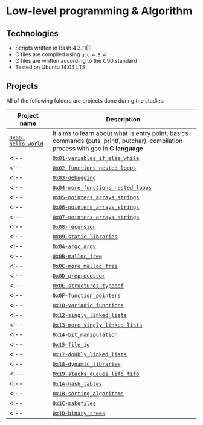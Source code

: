 # Low-level programming & Algorithm

## Technologies
* Scripts written in Bash 4.3.11(1)
* C files are compiled using `gcc 4.8.4`
* C files are written according to the C90 standard
* Tested on Ubuntu 14.04 LTS

## Projects
All of the following folders are projects done during the studies:

| Project name | Description |
| ------------ | ----------- |
| [`0x00-hello_world`](https://github.com/zezo773/alx-low_level_programming/tree/master/0x00-hello_world) | It aims to learn about what is entry point, basics commands (puts, printf, putchar), compilation process with gcc in **C language** |
<!-- | [`0x01-variables_if_else_while`](https://github.com/zezo773/alx-low_level_programming0x01-variables_if_else_while) | It aims to learn about arithmetic operators, relational operators, boolean operators, comments, declaring variables and loops in **C language** | -->
<!-- | [`0x02-functions_nested_loops`](https://github.com/zezo773/alx-low_level_programming0x02-functions_nested_loops) | It aims to learn about header files, functions, loops and nested loops in **C language** | -->
<!-- | [`0x03-debugging`](https://github.com/zezo773/alx-low_level_programming0x03-debugging) | It aims to learn how to debug in **C language** | -->
<!-- | [`0x04-more_functions_nested_loops`](https://github.com/zezo773/alx-low_level_programming0x04-more_functions_nested_loops) | It aims to learn about nested loops in **C language** | -->
<!-- | [`0x05-pointers_arrays_strings`](https://github.com/zezo773/alx-low_level_programming0x05-pointers_arrays_strings) | It aims to learn about pointers and arrays in **C language** | -->
<!-- | [`0x06-pointers_arrays_strings`](https://github.com/zezo773/alx-low_level_programming0x06-pointers_arrays_strings) | It aims to learn about pointers and arrays in **C language** | -->
<!-- | [`0x07-pointers_arrays_strings`](https://github.com/zezo773/alx-low_level_programming0x07-pointers_arrays_strings) | It aims to learn about pointers and arrays in **C language** | -->
<!-- | [`0x08-recursion`](https://github.com/zezo773/alx-low_level_programming0x08-recursion) | It aims to learn about recursion and how to implement it in **C language** | -->
<!-- | [`0x09-static_libraries`](https://github.com/zezo773/alx-low_level_programming0x09-static_libraries) | It aims to learn about static libraries in **C language** | -->
<!-- | [`0x0A-argc_argv`](https://github.com/zezo773/alx-low_level_programming0x0A-argc_argv) | It aims to learn about how to use arguments passed to a program in **C language** | -->
<!-- | [`0x0B-malloc_free`](https://github.com/zezo773/alx-low_level_programming0x0B-malloc_free) | It aims to learn about automatic and dynamic allocation in **C language** | -->
<!-- | [`0x0C-more_malloc_free`](https://github.com/zezo773/alx-low_level_programming0x0C-more_malloc_free) | It aims to learn about how to use `malloc`, `calloc`, `realloc` and `exit` functions in **C language** | -->
<!-- | [`0x0D-preprocessor`](https://github.com/zezo773/alx-low_level_programming0x0D-preprocessor) | It aims to learn about how to include guard in the header files and macros in **C language** | -->
<!-- | [`0x0E-structures_typedef`](https://github.com/zezo773/alx-low_level_programming0x0E-structures_typedef) | It aims to learn about structures and `typedef` in **C language** | -->
<!-- | [`0x0F-function_pointers`](https://github.com/zezo773/alx-low_level_programming0x0F-function_pointers) | It aims to learn about function pointers in **C language** | -->
<!-- | [`0x10-variadic_functions`](https://github.com/zezo773/alx-low_level_programming0x10-variadic_functions) | It aims to learn about variadic functions in **C language** | -->
<!-- | [`0x12-singly_linked_lists`](https://github.com/zezo773/alx-low_level_programming0x12-singly_linked_lists) | It aims to learn about linked lists in **C language** | -->
<!-- | [`0x13-more_singly_linked_lists`](https://github.com/zezo773/alx-low_level_programming0x13-more_singly_linked_lists) | It aims to learn about singly linked lists in **C language** | -->
<!-- | [`0x14-bit_manipulation`](https://github.com/zezo773/alx-low_level_programming0x14-bit_manipulation) | It aims to learn about how to manipulate bits and use bitwise operators in **C language** | -->
<!-- | [`0x15-file_io`](https://github.com/zezo773/alx-low_level_programming0x15-file_io) | It aims to learn about how to handle files (open, close, read and write), file descriptors, system calls and file permissions in **C language** | -->
<!-- | [`0x17-doubly_linked_lists`](https://github.com/zezo773/alx-low_level_programming0x17-doubly_linked_lists) | It aims to learn about doubly linked list in **C language** | -->
<!-- | [`0x18-dynamic_libraries`](https://github.com/zezo773/alx-low_level_programming0x18-dynamic_libraries) | It aims to learn about dynamic and shared libraries in **C language** | -->
<!-- | [`0x19-stacks_queues_lifo_fifo`](https://github.com/jorgezafra94/monty) | Submodule of **monty**, an interpreter of Monty ByteCode files written with **C language** | -->
<!-- | [`0x1A-hash_tables`](https://github.com/zezo773/alx-low_level_programming0x1A-hash_tables) | It aims to learn how to implement Hash Tables with **C language** | -->
<!-- | [`0x1B-sorting_algorithms`](https://github.com/zezo773/alx-low_level_programming0x1B-sorting_algorithms) | It aims to learn about sorting algorithms (bubble sort, insertion sort, selection sort, quick sort and so on) and Big O Notation in **C language** | -->
<!-- | [`0x1C-makefiles`](https://github.com/zezo773/alx-low_level_programming0x1C-makefiles) | It aims to learn what are makefiles, when, why and how to use them (with variables, explicit and implicit rules) | -->
<!-- | [`0x1D-binary_trees`](https://github.com/zezo773/alx-low_level_programming0x1D-binary_trees) | It aims to learn about what is a binary tree, the different traversal methods to go through a binary tree and the different types of binary trees (complete, full, perfect and balanced) | -->